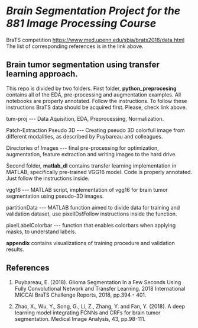 <h1><b><i>Brain Segmentation Project for the 881 Image Processing Course</i></b></h1>

BraTS competition <link>https://www.med.upenn.edu/sbia/brats2018/data.html</link>
The list of corresponding references is in the link above. 

<h2><b>Brain tumor segmentation using transfer learning approach.</b></h2> 

This repo is divided by two folders. 
First folder, <b>python_preprocesing</b> contains all of the EDA, pre-processing and augmentation examples.
All notebooks are properly annotated. Follow the instructions. To follow these instructions BraTS data should be acquired first. 
Please, check link above. 

tum-proj --- Data Aquisition, EDA, Preprocessing, Normalization. 

Patch-Extraction Pseudo 3D --- Creating pseudo 3D colorfull image from different modalities, as described by Puybareau and colleagues.

Directories of Images --- final pre-processing for optimization, augmentation, feature extraction and writing images to the hard drive.

Second folder, <b>matlab_dl</b> contains transfer learning implementation in MATLAB, specifically pre-trained VGG16 model. Code is properly annotated. Just follow the instructions inside. 

vgg16 --- MATLAB script, implementation of vgg16 for brain tumor segmentation using pseudo-3D images. 

partitionData --- MATLAB function aimed to divide data for training and validation dataset, use pixelIDs!Follow instructions inside the function.

pixelLabelColorbar --- function that enables colorbars when applying masks, to understand labels.

<b>appendix</b> contains visualizations of training procedure and validation results.





<h2><b>References</b></h2>

1) Puybareau, E. (2018). Glioma Segmentation In a Few Seconds Using Fully Convolutional Network and Transfer Learning. 2018 International MICCAI BraTS Challenge Reports, 2018, pp.394 - 401.

2) Zhao, X., Wu, Y., Song, G., Li, Z., Zhang, Y. and Fan, Y. (2018). A deep learning model integrating FCNNs and CRFs for brain tumor segmentation. Medical Image Analysis, 43, pp.98-111. 
